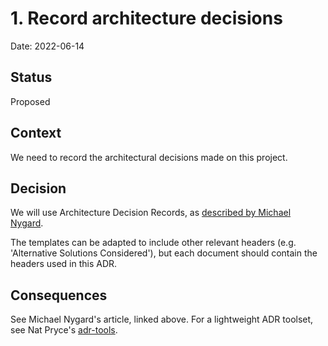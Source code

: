 # 1. Record architecture decisions

Date: 2022-06-14

## Status

Proposed

## Context

We need to record the architectural decisions made on this project.

## Decision

We will use Architecture Decision Records,
as [described by Michael Nygard](http://thinkrelevance.com/blog/2011/11/15/documenting-architecture-decisions).

The templates can be adapted to include other relevant headers
(e.g. 'Alternative Solutions Considered'),
but each document should contain the headers used in this ADR.

## Consequences

See Michael Nygard's article, linked above.
For a lightweight ADR toolset,
see Nat Pryce's [adr-tools](https://github.com/npryce/adr-tools).

